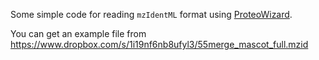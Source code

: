 Some simple code for reading `mzIdentML` format using [ProteoWizard](http://proteowizard.sourceforge.net/).

You can get an example file from https://www.dropbox.com/s/1i19nf6nb8ufyl3/55merge_mascot_full.mzid

